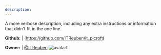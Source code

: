 ```yaml
---
description: 
---
```

A more verbose description, including any extra instructions or
information that didn't fit in the one line.

**Github:** | (https://github.com/ITReuben/it_picroft)

**Owner:** | [@ITReuben](https://github.com/ITReuben) ![avatart](https://avatars1.githubusercontent.com/u/39154596?v=4)

